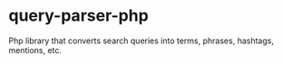 # query-parser-php
Php library that converts search queries into terms, phrases, hashtags, mentions, etc.
